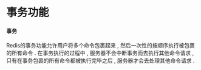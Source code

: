 # 事务功能

#### 事务

Redis的事务功能允许用户将多个命令包裹起来 , 然后一次性的按顺序执行被包裹的所有命令 . 在事务执行的过程中 , 服务器不会中断事务而去执行其他命令请求 , 只有在事务包裹的所有命令都被执行完毕之后 , 服务器才会去处理其他命令请求 . 





